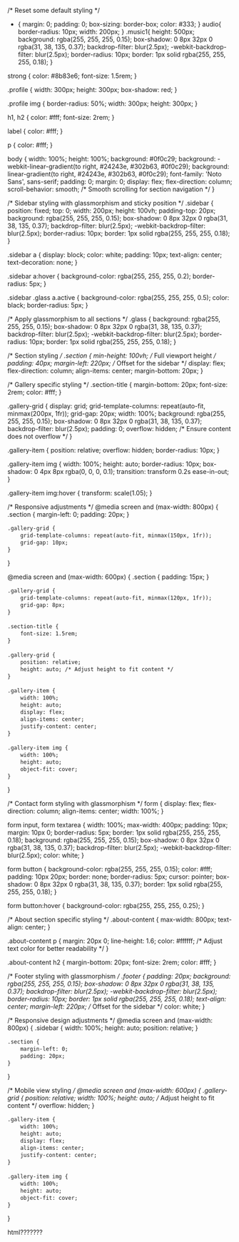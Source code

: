 /* Reset some default styling */
* {
    margin: 0;
    padding: 0;
    box-sizing: border-box;
    color: #333;
}
audio{
    border-radius: 10px;
    width: 200px;
}
.music1{
    height: 500px;
    background: rgba(255, 255, 255, 0.15);
    box-shadow: 0 8px 32px 0 rgba(31, 38, 135, 0.37);
    backdrop-filter: blur(2.5px);
    -webkit-backdrop-filter: blur(2.5px);
    border-radius: 10px;
    border: 1px solid rgba(255, 255, 255, 0.18);
}

strong {
    color: #8b83e6;
    font-size: 1.5rem;
}

.profile {
    width: 300px;
    height: 300px;
    box-shadow: red;
}

.profile img {
    border-radius: 50%;
    width: 300px;
    height: 300px;
}

h1, h2 {
    color: #fff;
    font-size: 2rem;
}

label {
    color: #fff;
}

p {
    color: #fff;
}

body {
    width: 100%;
    height: 100%;
    background: #0f0c29;
    background: -webkit-linear-gradient(to right, #24243e, #302b63, #0f0c29);
    background: linear-gradient(to right, #24243e, #302b63, #0f0c29);
    font-family: 'Noto Sans', sans-serif;
    padding: 0;
    margin: 0;
    display: flex;
    flex-direction: column;
    scroll-behavior: smooth; /* Smooth scrolling for section navigation */
}

/* Sidebar styling with glassmorphism and sticky position */
.sidebar {
    position: fixed;
    top: 0;
    width: 200px;
    height: 100vh;
    padding-top: 20px;
    background: rgba(255, 255, 255, 0.15);
    box-shadow: 0 8px 32px 0 rgba(31, 38, 135, 0.37);
    backdrop-filter: blur(2.5px);
    -webkit-backdrop-filter: blur(2.5px);
    border-radius: 10px;
    border: 1px solid rgba(255, 255, 255, 0.18);
}

.sidebar a {
    display: block;
    color: white;
    padding: 10px;
    text-align: center;
    text-decoration: none;
}

.sidebar a:hover {
    background-color: rgba(255, 255, 255, 0.2);
    border-radius: 5px;
}

.sidebar .glass a.active {
    background-color: rgba(255, 255, 255, 0.5);
    color: black;
    border-radius: 5px;
}

/* Apply glassmorphism to all sections */
.glass {
    background: rgba(255, 255, 255, 0.15);
    box-shadow: 0 8px 32px 0 rgba(31, 38, 135, 0.37);
    backdrop-filter: blur(2.5px);
    -webkit-backdrop-filter: blur(2.5px);
    border-radius: 10px;
    border: 1px solid rgba(255, 255, 255, 0.18);
}

/* Section styling */
.section {
    min-height: 100vh; /* Full viewport height */
    padding: 40px;
    margin-left: 220px; /* Offset for the sidebar */
    display: flex;
    flex-direction: column;
    align-items: center;
    margin-bottom: 20px;
}

/* Gallery specific styling */
.section-title {
    margin-bottom: 20px;
    font-size: 2rem;
    color: #fff;
}

.gallery-grid {
    display: grid;
    grid-template-columns: repeat(auto-fit, minmax(200px, 1fr));
    grid-gap: 20px;
    width: 100%;
    background: rgba(255, 255, 255, 0.15);
    box-shadow: 0 8px 32px 0 rgba(31, 38, 135, 0.37);
    backdrop-filter: blur(2.5px);
    padding: 0;
    overflow: hidden; /* Ensure content does not overflow */
}

.gallery-item {
    position: relative;
    overflow: hidden;
    border-radius: 10px;
}

.gallery-item img {
    width: 100%;
    height: auto;
    border-radius: 10px;
    box-shadow: 0 4px 8px rgba(0, 0, 0, 0.1);
    transition: transform 0.2s ease-in-out;
}

.gallery-item img:hover {
    transform: scale(1.05);
}

/* Responsive adjustments */
@media screen and (max-width: 800px) {
    .section {
        margin-left: 0;
        padding: 20px;
    }

    .gallery-grid {
        grid-template-columns: repeat(auto-fit, minmax(150px, 1fr));
        grid-gap: 10px;
    }
}

@media screen and (max-width: 600px) {
    .section {
        padding: 15px;
    }

    .gallery-grid {
        grid-template-columns: repeat(auto-fit, minmax(120px, 1fr));
        grid-gap: 8px;
    }

    .section-title {
        font-size: 1.5rem;
    }
    
    .gallery-grid {
        position: relative;
        height: auto; /* Adjust height to fit content */
    }

    .gallery-item {
        width: 100%;
        height: auto;
        display: flex;
        align-items: center;
        justify-content: center;
    }

    .gallery-item img {
        width: 100%;
        height: auto;
        object-fit: cover;
    }
}

/* Contact form styling with glassmorphism */
form {
    display: flex;
    flex-direction: column;
    align-items: center;
    width: 100%;
}

form input, form textarea {
    width: 100%;
    max-width: 400px;
    padding: 10px;
    margin: 10px 0;
    border-radius: 5px;
    border: 1px solid rgba(255, 255, 255, 0.18);
    background: rgba(255, 255, 255, 0.15);
    box-shadow: 0 8px 32px 0 rgba(31, 38, 135, 0.37);
    backdrop-filter: blur(2.5px);
    -webkit-backdrop-filter: blur(2.5px);
    color: white;
}

form button {
    background-color: rgba(255, 255, 255, 0.15);
    color: #fff;
    padding: 10px 20px;
    border: none;
    border-radius: 5px;
    cursor: pointer;
    box-shadow: 0 8px 32px 0 rgba(31, 38, 135, 0.37);
    border: 1px solid rgba(255, 255, 255, 0.18);
}

form button:hover {
    background-color: rgba(255, 255, 255, 0.25);
}


/* About section specific styling */
.about-content {
    max-width: 800px;
    text-align: center;
}

.about-content p {
    margin: 20px 0;
    line-height: 1.6;
    color: #ffffff; /* Adjust text color for better readability */
}

.about-content h2 {
    margin-bottom: 20px;
    font-size: 2rem;
    color: #fff;
}

/* Footer styling with glassmorphism */
.footer {
    padding: 20px;
    background: rgba(255, 255, 255, 0.15);
    box-shadow: 0 8px 32px 0 rgba(31, 38, 135, 0.37);
    backdrop-filter: blur(2.5px);
    -webkit-backdrop-filter: blur(2.5px);
    border-radius: 10px;
    border: 1px solid rgba(255, 255, 255, 0.18);
    text-align: center;
    margin-left: 220px; /* Offset for the sidebar */
    color: white;
}

/* Responsive design adjustments */
@media screen and (max-width: 800px) {
    .sidebar {
        width: 100%;
        height: auto;
        position: relative;
    }

    .section {
        margin-left: 0;
        padding: 20px;
    }
}

/* Mobile view styling */
@media screen and (max-width: 600px) {
    .gallery-grid {
        position: relative;
        width: 100%;
        height: auto; /* Adjust height to fit content */
        overflow: hidden;
    }

    .gallery-item {
        width: 100%;
        height: auto;
        display: flex;
        align-items: center;
        justify-content: center;
    }

    .gallery-item img {
        width: 100%;
        height: auto;
        object-fit: cover;
    }
}








html???????
<!DOCTYPE html>
<html lang="en">
<head>
    <meta charset="UTF-8">
    <meta name="viewport" content="width=device-width, initial-scale=1.0">
    <title>Singer Portfolio</title>
    <script>
        document.addEventListener('DOMContentLoaded', function() {
            const gallery = document.querySelector('.gallery-grid');
            const items = document.querySelectorAll('.gallery-item');
            let index = 0;
        
            function showSlide(index) {
                items.forEach((item, i) => {
                    item.style.transform = `translateX(${(i - index) * 100}%)`;
                });
            }
        
            function handleSwipe(direction) {
                if (direction === 'left') {
                    index = (index + 1) % items.length; // Swipe to next image
                } else if (direction === 'right') {
                    index = (index - 1 + items.length) % items.length; // Swipe to previous image
                }
                showSlide(index);
            }
        
            let touchStartX = 0;
            let touchEndX = 0;
        
            gallery.addEventListener('touchstart', function(event) {
                touchStartX = event.changedTouches[0].screenX;
            });
        
            gallery.addEventListener('touchend', function(event) {
                touchEndX = event.changedTouches[0].screenX;
                if (touchEndX < touchStartX) {
                    handleSwipe('left');
                } else if (touchEndX > touchStartX) {
                    handleSwipe('right');
                }
            });
        
            // Initialize the first slide
            showSlide(index);
        });
        </script>
        
    <link rel="stylesheet" href="css/style.css">
</head>
<body>

    <!-- Sidebar -->
    <div class="sidebar glass">
        <a  href="#home">Home</a>
        <a href="#gallery">Gallery</a>
        <a href="#contact">Contact</a>
        <a href="#about">About</a>
    </div>

    <!-- Header Section -->
    <section id="home" class="section header glass">
        <div class="profile">
            <img src="images/baloo.jpeg" alt="">
        </div>
        <h1>Balach Hashmi</h1>
        <p>Singer | Writer | Producer</p>
    </section>

    <!-- About Section -->
<section id="about" class="section glass">
    <h2>About Balach Hashmi</h2>
    <div class="about-content">
        <p><strong>A Journey Through Soulful Melodies</strong></p>

        <p>Balach Hashmi is not just a name; it's a symphony of soulful melodies and captivating performances that echo the rich cultural heritage of Balochistan. From the heart of the Balochi music tradition, Balach Hashmi has emerged as a beacon of authenticity and artistic brilliance.</p>

        <p><strong>Early Beginnings</strong></p>
        <p>Born and raised in Balochistan, Balach Hashmi's journey into the world of music began at a young age. Surrounded by the lush landscapes and the vibrant cultural tapestry of his homeland, he was deeply influenced by traditional Balochi folk music. His early exposure to local musical styles and rhythms ignited a passion that would shape his future.</p>

        <p><strong>A Unique Sound</strong></p>
        <p>Balach's music is a blend of traditional Balochi folk and contemporary influences, creating a sound that is both timeless and fresh. His powerful vocals, combined with intricate instrumental arrangements, transport listeners to a world where tradition meets innovation. Each performance is a testament to his commitment to preserving and evolving the musical heritage of Balochistan.</p>

        <p><strong>Cultural Ambassador</strong></p>
        <p>Beyond his musical achievements, Balach Hashmi is a cultural ambassador for Balochistan. Through his music, he brings attention to the stories, struggles, and beauty of his people. His songs often reflect themes of love, unity, and resilience, resonating with audiences across different cultures and backgrounds.</p>

        <p><strong>Discography and Performances</strong></p>
        <p>With a discography that spans several albums and singles, Balach Hashmi has captivated audiences both locally and internationally. His live performances are celebrated for their energy and emotional depth, showcasing his ability to connect with his audience on a personal level. Each concert is a celebration of Balochi culture and music, leaving a lasting impression on all who attend.</p>

        <p><strong>The Vision</strong></p>
        <p>Looking forward, Balach Hashmi aims to continue his journey of musical exploration and cultural representation. His vision is to bridge the gap between traditional Balochi music and global audiences, sharing the richness of his heritage with the world. Through innovation and dedication, he hopes to inspire the next generation of musicians and music lovers.</p>

        <p><strong>Join the Journey</strong></p>
        <p>Balach Hashmi invites you to join him on this musical journey. Explore his discography, attend his performances, and experience the soulful sounds that define his artistry. Follow his story and be part of a movement that celebrates the beauty and diversity of Balochi music.</p>
    </div>
</section>


    <!-- Gallery Section -->
    <section id="gallery" class="section gallery glass">
        <h2>Gallery</h2>
        <div class="gallery-grid">
            
                <div class="gallery-item"><img src="images/1.jpeg" alt="Image 1"></div>
                <div class="gallery-item"><img src="images/2.jpeg" alt="Image 2"></div>
                <div class="gallery-item"><img src="images/3.jpeg" alt="Image 3"></div>
                <div class="gallery-item"><img src="images/4.jpeg" alt="Image 3"></div>
                <div class="gallery-item"><img src="images/5.jpeg" alt="Image 3"></div>
                <div class="gallery-item"><img src="images/6.jpeg" alt="Image 3"></div>
                <div class="gallery-item"><img src="images/7.jpeg" alt="Image 3"></div>
                <div class="gallery-item"><img src="images/8.jpeg" alt="Image 3"></div>
                <!-- Add more gallery items as needed -->
        </div>
    </section>

    <!-- Music Section -->
    <section id="music" class="section music glass">
        <h2>Music</h2>
        <div class="music1">
            <audio controls>
                <source src="music/song1.mp3" type="audio/mp3">
                Your browser does not support the audio tag.
            </audio>
        </div>
    </section>

    <!-- Contact Section -->
    <section id="contact" class="section contact glass">
        <h2>Contact</h2>
        <form id="contact-form">
            <label for="name">Name</label>
            <input type="text" id="name" name="name" required>
            
            <label for="email">Email</label>
            <input type="email" id="email" name="email" required>
            
            <label for="message">Message</label>
            <textarea id="message" name="message" required></textarea>
            
            <button type="submit">Send Message</button>
        </form>
            <!-- Footer -->
   

    </section>
    <footer class="footer glass">
        <p>&copy; 2024 Balach Hashmi. All rights reserved.</p>
    </footer>


    <script src="js/script.js"></script>
</body>
</html>
